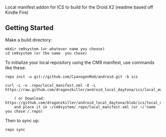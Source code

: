 Local manifest addon for ICS to build for the Droid X2 (readme based off Kindle Fire)

Getting Started
---------------


Make a build directory:

	mkdir cm9system (or whatever name you choose)
	cd cm9system (or the name  you chose)
	

To initialize your local repository using the CM9 manifest, use commands like these:

    repo init -u git://github.com/CyanogenMod/android.git -b ics
    
    curl -L -o .repo/local_manifest.xml -O -L https://raw.github.com/dragonzkiller/android_local_daytona/ics/local_manifest.xml

    	( or Download: https://github.com/dragonzkiller/android_local_daytona/blob/ics/local_manifest.xml
		and place it in ~/cm9system/.repo/local_manifest.xml (or ~/'name you chose'/.repo)

Then to sync up:

    repo sync
